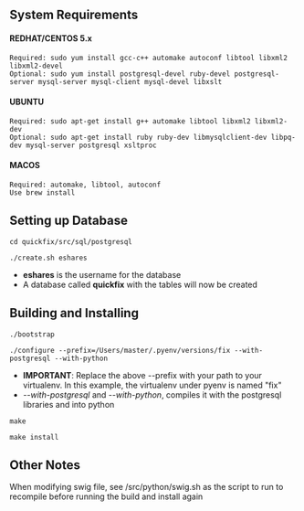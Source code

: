 ## System Requirements
#### REDHAT/CENTOS 5.x

    Required: sudo yum install gcc-c++ automake autoconf libtool libxml2 libxml2-devel
    Optional: sudo yum install postgresql-devel ruby-devel postgresql-server mysql-server mysql-client mysql-devel libxslt

#### UBUNTU

    Required: sudo apt-get install g++ automake libtool libxml2 libxml2-dev
    Optional: sudo apt-get install ruby ruby-dev libmysqlclient-dev libpq-dev mysql-server postgresql xsltproc

#### MACOS
    Required: automake, libtool, autoconf
    Use brew install

## Setting up Database
`cd quickfix/src/sql/postgresql`

`./create.sh eshares`

- **eshares** is the username for the database
- A database called **quickfix** with the tables will now be created

## Building and Installing
`./bootstrap`

`./configure --prefix=/Users/master/.pyenv/versions/fix --with-postgresql --with-python`

- **IMPORTANT**: Replace the above --prefix with your path to your virtualenv. In this example, the virtualenv under pyenv is named "fix"
- *--with-postgresql* and *--with-python*, compiles it with the postgresql libraries and into python

`make`

`make install`

## Other Notes
When modifying swig file, see /src/python/swig.sh as the script to run to recompile before running the build and install again

